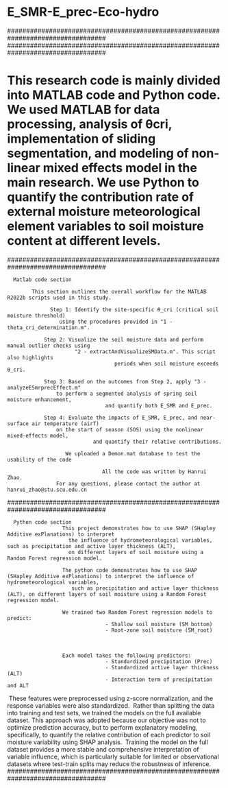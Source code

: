 # E_SMR-E_prec-Eco-hydro
################################################################################## 
##################################################################################
# This research code is mainly divided into MATLAB code and Python code. We used MATLAB for data processing, analysis of θcri, implementation of sliding segmentation, and modeling of non-linear mixed effects model in the main research. We use Python to quantify the contribution rate of external moisture meteorological element variables to soil moisture content at different levels.
##################################################################################
      
      Matlab code section

            This section outlines the overall workflow for the MATLAB R2022b scripts used in this study.

                  Step 1: Identify the site-specific θ_cri (critical soil moisture threshold)
                     using the procedures provided in "1 - theta_cri_determination.m".
 
                Step 2: Visualize the soil moisture data and perform manual outlier checks using
                          "2 - extractAndVisualizeSMData.m". This script also highlights
                                       periods when soil moisture exceeds θ_cri.
 
                Step 3: Based on the outcomes from Step 2, apply "3 - analyzeESmrprecEffect.m" 
                    to perform a segmented analysis of spring soil moisture enhancement,
                                    and quantify both E_SMR and E_prec.
 
                Step 4: Evaluate the impacts of E_SMR, E_prec, and near-surface air temperature (airT) 
                    on the start of season (SOS) using the nonlinear mixed-effects model, 
                                and quantify their relative contributions.
          
                       We uploaded a Demon.mat database to test the usability of the code
           
                                   All the code was written by Hanrui Zhao. 
                    For any questions, please contact the author at hanrui_zhao@stu.scu.edu.cn
################################################################################## 

      Python code section
                      This project demonstrates how to use SHAP (SHapley Additive exPlanations) to interpret
                        the influence of hydrometeorological variables, such as precipitation and active layer thickness (ALT), 
                        on different layers of soil moisture using a Random Forest regression model.
                        
                      The python code demonstrates how to use SHAP (SHapley Additive exPlanations) to interpret the influence of hydrometeorological variables, 
                         such as precipitation and active layer thickness (ALT), on different layers of soil moisture using a Random Forest regression model.

                      We trained two Random Forest regression models to predict:
                                    - Shallow soil moisture (SM_bottom)
                                    - Root-zone soil moisture (SM_root)
﻿
                      
                      Each model takes the following predictors:
                                    - Standardized precipitation (Prec)
                                    - Standardized active layer thickness (ALT)
                                    - Interaction term of precipitation and ALT
﻿
                       These features were preprocessed using z-score normalization, and the response variables were also standardized.
﻿
                       Rather than splitting the data into training and test sets, we trained the models on the full available dataset.
                       This approach was adopted because our objective was not to optimize prediction accuracy, but to perform explanatory modeling, specifically, to                                 quantify the relative contribution of each predictor to soil moisture variability using SHAP analysis.
﻿
                       Training the model on the full dataset provides a more stable and comprehensive interpretation of variable influence,
                       which is particularly suitable for limited or observational datasets where test-train splits may reduce the robustness of inference.
﻿
################################################################################## 
